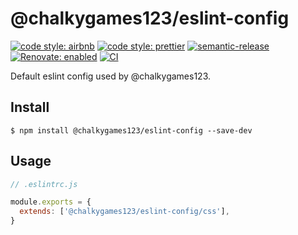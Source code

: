 # @chalkygames123/eslint-config

[![code style: airbnb](https://img.shields.io/badge/code_style-airbnb-ff5a5f?logo=airbnb&logoColor=fff)](https://github.com/airbnb/javascript)
[![code style: prettier](https://img.shields.io/badge/code_style-prettier-ff69b4?logo=prettier&logoColor=fff)](https://github.com/prettier/prettier)
[![semantic-release](https://img.shields.io/badge/semantic--release-enabled-brightgreen?logo=semantic-release)](https://github.com/semantic-release/semantic-release)
[![Renovate: enabled](https://img.shields.io/badge/Renovate-enabled-brightgreen?logo=RenovateBot&logoColor=fff)](https://renovatebot.com/)
[![CI](https://github.com/chalkygames123/eslint-config/actions/workflows/ci.yml/badge.svg)](https://github.com/chalkygames123/eslint-config/actions/workflows/ci.yml)

Default eslint config used by @chalkygames123.

## Install

```shell
$ npm install @chalkygames123/eslint-config --save-dev
```

## Usage

```javascript
// .eslintrc.js

module.exports = {
  extends: ['@chalkygames123/eslint-config/css'],
}
```
